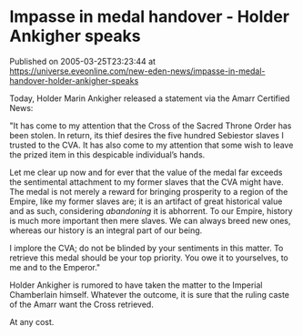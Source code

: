 # Impasse in medal handover - Holder Ankigher speaks
Published on 2005-03-25T23:23:44 at https://universe.eveonline.com/new-eden-news/impasse-in-medal-handover-holder-ankigher-speaks

Today, Holder Marin Ankigher released a statement via the Amarr Certified News:   
  
"It has come to my attention that the Cross of the Sacred Throne Order has been stolen. In return, its thief desires the five hundred Sebiestor slaves I trusted to the CVA. It has also come to my attention that some wish to leave the prized item in this despicable individual’s hands.   
  
Let me clear up now and for ever that the value of the medal far exceeds the sentimental attachment to my former slaves that the CVA might have. The medal is not merely a reward for bringing prosperity to a region of the Empire, like my former slaves are; it is an artifact of great historical value and as such, considering _abandoning_ it is abhorrent. To our Empire, history is much more important then mere slaves. We can always breed new ones, whereas our history is an integral part of our being.   
  
I implore the CVA; do not be blinded by your sentiments in this matter. To retrieve this medal should be your top priority. You owe it to yourselves, to me and to the Emperor."   
  
Holder Ankigher is rumored to have taken the matter to the Imperial Chamberlain himself. Whatever the outcome, it is sure that the ruling caste of the Amarr want the Cross retrieved.   
  
At any cost.
